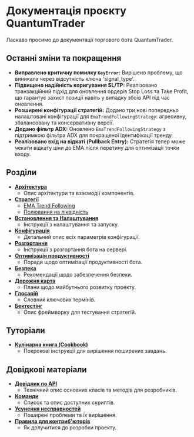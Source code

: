 # Документація проєкту QuantumTrader

Ласкаво просимо до документації торгового бота QuantumTrader.

## Останні зміни та покращення

*   **Виправлено критичну помилку `KeyError`:** Вирішено проблему, що виникала через відсутність ключа 'signal_type'.
*   **Підвищено надійність коригування SL/TP:** Реалізовано транзакційний підхід для оновлення ордерів Stop Loss та Take Profit, що гарантує захист позиції навіть у випадку збоїв API під час оновлення.
*   **Розширені конфігурації стратегій:** Додано три нові попередньо налаштовані конфігурації для `EmaTrendFollowingStrategy`: агресивну, збалансовану та консервативну версії.
*   **Додано фільтр ADX:** Оновлено `EmaTrendFollowingStrategy` з підтримкою фільтра ADX для покращеної ідентифікації тренду.
*   **Реалізовано вхід на відкаті (Pullback Entry):** Стратегія тепер може чекати відкату ціни до EMA після перетину для оптимізації точки входу.

## Розділи

*   **[Архітектура](./architecture/overview.md)**
    *   Опис архітектури та взаємодії компонентів.
*   **[Стратегії](./strategies/)**
    *   [EMA Trend Following](./strategies/ema_trend_following.md)
    *   [Полювання на ліквідність](./strategies/liquidity_hunting.md)
*   **[Встановлення та Налаштування](./setup/local_setup.md)**
    *   Інструкції з налаштування та запуску.
*   **[Конфігурація](./configuration.md)**
    *   Детальний опис всіх параметрів конфігурації.
*   **[Розгортання](./deployment.md)**
    *   Інструкції з розгортання бота на сервері.
*   **[Оптимізація продуктивності](./performance_tuning.md)**
    *   Поради щодо оптимізації продуктивності бота.
*   **[Безпека](./security.md)**
    *   Рекомендації щодо забезпечення безпеки.
*   **[Дорожня карта](./roadmap.md)**
    *   Плани щодо майбутнього розвитку проекту.
*   **[Глосарій](./glossary.md)**
    *   Словник ключових термінів.
*   **[Бектестінг](./backtesting.md)**
    *   Опис фреймворку для тестування стратегій.

## Туторіали

*   **[Кулінарна книга (Cookbook)](./cookbook.md)**
    *   Покрокові інструкції для вирішення поширених завдань.


## Довідкові матеріали

*   **[Довідник по API](./api_reference.md)**
    *   Технічний опис основних класів та методів для розробників.
*   **[Команди](./commands.md)**
    *   Список та опис доступних скриптів.
*   **[Усунення несправностей](./troubleshooting.md)**
    *   Поширені проблеми та їх вирішення.
*   **[Правила для контриб'юторів](./contributing.md)**
    *   Як долучитися до розробки проекту.
